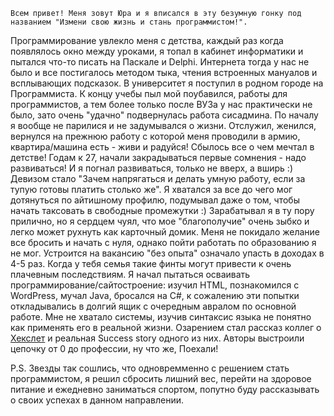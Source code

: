     Всем привет! Меня зовут Юра и я вписался в эту безумную гонку под названием "Измени свою жизнь и стань программистом!". 
Программирование увлекло меня с детства, каждый раз когда появлялось окно между уроками, я топал в кабинет информатики и пытался 
что-то писать на Паскале и Delphi. Интернета тогда у нас не было и все постигалось методом 
тыка, чтения встроенных мануалов и всплывающих подсказок. В университет я поступил в 
родном городе на Программиста. К концу учебы пыл мой поубавился, работы для программистов, а тем более только после ВУЗа у нас практически не было, зато очень "удачно" подвернулась работа сисадмина. По началу я вообще не парилися и не задумывался о жизни. Отслужил, женился, вернулся на прежнюю работу с которой меня проводили в армию, квартира/машина есть - живи и радуйся! Сбылось все о чем мечтал в детстве! Годам к 27, начали закрадываться первые сомнения - надо развиваться! И я погнал развиваться, только не вверх, а вширь :) Девизом стало "Зачем напрягаться и делать умную работу, если за тупую готовы платить столько же". Я хватался за все до чего мог дотянуться по айтишному профилю, подумывал даже о том, чтобы начать таксовать в свободные промежутки :) Зарабатывал я в ту пору прилично, но я сердцем чуял, что мое "благополучие" очень зыбко и легко может рухнуть как карточный домик. Меня не покидало желание все бросить и начать с нуля, однако пойти работать по образованию я не мог. Устроится на вакансию "без опыта" означало упасть в доходах в 4-5 раз. Когда у тебя семья такие финты могут привести к очень плачевным последствиям. Я начал пытаться осваивать программирование/сайтостроение: изучил HTML, познакомился с WordPress, мучал Java, бросался на C#, к сожалению эти попытки откладывались в долгий ящик с очередным авралом по основной работе. Мне не хватало системы, изучив синтаксис языка не понятно как применять его в реальной жизни. Озарением стал рассказ коллег о [Хекслет](https://ru.hexlet.io/) и реальная Success story одного из них. Авторы выстроили цепочку от 0 до профессии, ну что же, Поехали!

P.S. Звезды так сошлись, что одновремменно с решением стать программистом, я решил сбросить лишний вес, перейти на здоровое питание и ежедневно заниматься спортом, попутно буду рассказывать о своих успехах в данном направлении. 
